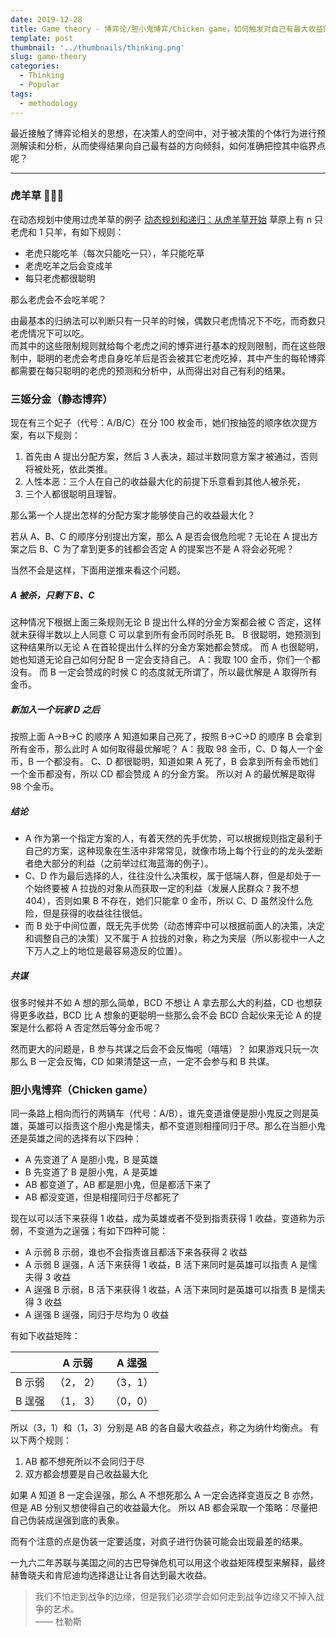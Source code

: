 ```yaml
---
date: 2019-12-28
title: Game theory - 博弈论/胆小鬼博弈/Chicken game，如何触发对自己有最大收益的纳什均衡点
template: post
thumbnail: '../thumbnails/thinking.png'
slug: game-theory
categories:
  - Thinking
  - Popular
tags:
  - methodology
---
```


最近接触了博弈论相关的思想，在决策人的空间中，对于被决策的个体行为进行预测解读和分析，从而使得结果向自己最有益的方向倾斜，如何准确把控其中临界点呢？

---

### 虎羊草 🐅🐑🌱

在动态规划中使用过虎羊草的例子 [动态规划和递归：从虎羊草开始](/dynamic-programming)
草原上有 n 只老虎和 1 只羊，有如下规则：

- 老虎只能吃羊（每次只能吃一只），羊只能吃草
- 老虎吃羊之后会变成羊
- 每只老虎都很聪明

那么老虎会不会吃羊呢？

由最基本的归纳法可以判断只有一只羊的时候，偶数只老虎情况下不吃，而奇数只老虎情况下可以吃。<br />
而其中的这些限制规则就给每个老虎之间的博弈进行基本的规则限制，而在这些限制中，聪明的老虎会考虑自身吃羊后是否会被其它老虎吃掉，其中产生的每轮博弈都需要在每只聪明的老虎的预测和分析中，从而得出对自己有利的结果。

### 三姬分金（静态博弈）

现在有三个妃子（代号：A/B/C）在分 100 枚金币，她们按抽签的顺序依次提方案，有以下规则：

1. 首先由 A 提出分配方案，然后 3 人表决，超过半数同意方案才被通过，否则将被处死，依此类推。
2. 人性本恶：三个人在自己的收益最大化的前提下乐意看到其他人被杀死，
3. 三个人都很聪明且理智。

那么第一个人提出怎样的分配方案才能够使自己的收益最大化？

若从 A、B、C 的顺序分别提出方案，那么 A 是否会很危险呢？无论在 A 提出方案之后 B、C 为了拿到更多的钱都会否定 A 的提案岂不是 A 将会必死呢？

当然不会是这样，下面用逆推来看这个问题。

##### A 被杀，只剩下 B、C

这种情况下根据上面三条规则无论 B 提出什么样的分金方案都会被 C 否定，这样就未获得半数以上人同意 C 可以拿到所有金币同时杀死 B。
B 很聪明，她预测到这种结果所以无论 A 在首轮提出什么样的分金方案她都会赞成。
而 A 也很聪明，她也知道无论自己如何分配 B 一定会支持自己。
A：我取 100 金币，你们一个都没有。
而 B 一定会赞成的时候 C 的态度就无所谓了，所以最优解是 A 取得所有金币。

##### 新加入一个玩家 D 之后

按照上面 A->B->C 的顺序 A 知道如果自己死了，按照 B->C->D 的顺序 B 会拿到所有金币，那么此时 A 如何取得最优解呢？
A：我取 98 金币，C、D 每人一个金币，B 一个都没有。
C、D 都很聪明，知道如果 A 死了，B 会拿到所有金币她们一个金币都没有，所以 CD 都会赞成 A 的分金方案。
所以对 A 的最优解是取得 98 个金币。

##### 结论

- A 作为第一个指定方案的人，有着天然的先手优势，可以根据规则指定最利于自己的方案，这种现象在生活中非常常见，就像市场上每个行业的的龙头垄断者绝大部分的利益（之前举过红海蓝海的例子）。
- C、D 作为最后选择的人，往往没什么决策权，属于低端人群，但是却处于一个始终要被 A 拉拢的对象从而获取一定的利益（发展人民群众？我不想 404），否则如果 B 不存在，她们只能拿 0 金币，所以 C、D 虽然没什么危险，但是获得的收益往往很低。
- 而 B 处于中间位置，既无先手优势（动态博弈中可以根据前面人的决策，决定和调整自己的决策）又不属于 A 拉拢的对象，称之为夹层（所以影视中一人之下万人之上的地位是最容易造反的位置）。

##### 共谋

很多时候并不如 A 想的那么简单，BCD 不想让 A 拿去那么大的利益，CD 也想获得更多收益，BCD 比 A 想象的更聪明一些那么会不会 BCD 合起伙来无论 A 的提案是什么都将 A 否定然后等分金币呢？

然而更大的问题是，B 参与共谋之后会不会反悔呢（嘻嘻）？
如果游戏只玩一次那么 B 一定会反悔，CD 如果清楚这一点，一定不会参与和 B 共谋。

### 胆小鬼博弈（Chicken game）

同一条路上相向而行的两辆车（代号：A/B），谁先变道谁便是胆小鬼反之则是英雄，英雄可以指责这个胆小鬼是懦夫，都不变道则相撞同归于尽。那么在当胆小鬼还是英雄之间的选择有以下四种：

- A 先变道了 A 是胆小鬼，B 是英雄
- B 先变道了 B 是胆小鬼，A 是英雄
- AB 都变道了，AB 都是胆小鬼，但是都活下来了
- AB 都没变道，但是相撞同归于尽都死了

现在以可以活下来获得 1 收益，成为英雄或者不受到指责获得 1 收益，变道称为示弱，不变道为之逞强；有如下四种可能：

- A 示弱 B 示弱，谁也不会指责谁且都活下来各获得 2 收益
- A 示弱 B 逞强，A 活下来获得 1 收益，B 活下来同时是英雄可以指责 A 是懦夫得 3 收益
- A 逞强 B 示弱，B 活下来获得 1 收益，A 活下来同时是英雄可以指责 B 是懦夫得 3 收益
- A 逞强 B 逞强，同归于尽均为 0 收益

有如下收益矩阵：

|        |  A 示弱   |  A 逞强  |
| :----: | :-------: | :------: |
| B 示弱 | （2， 2） | （3，1） |
| B 逞强 | （1， 3） | （0，0） |

所以（3，1）和（1，3）分别是 AB 的各自最大收益点，称之为纳什均衡点。
有以下两个规则：

1. AB 都不想死所以不会同归于尽
2. 双方都会想要是自己收益最大化

如果 A 知道 B 一定会逞强，那么 A 不想死那么 A 一定会选择变道反之 B 亦然，但是 AB 分别又想使得自己的收益最大化。
所以 AB 都会采取一个策略：尽量把自己伪装成逞强到底的表象。

而有个注意的点是伪装一定要适度，对疯子进行伪装可能会出现最差的结果。

一九六二年苏联与美国之间的古巴导弹危机可以用这个收益矩阵模型来解释，最终赫鲁晓夫和肯尼迪均选择退让让各自达到最大收益。

> 我们不怕走到战争的边缘，但是我们必须学会如何走到战争边缘又不掉入战争的艺术。<br />
> —— 杜勒斯
